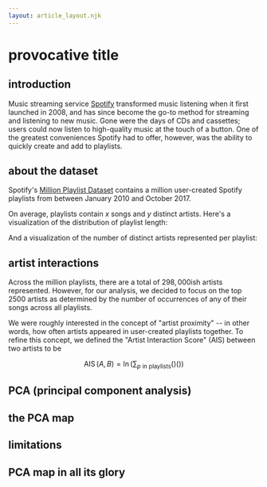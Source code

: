```yaml
---
layout: article_layout.njk
---
```


# provocative title

## introduction

Music streaming service [Spotify](https://www.spotify.com/) transformed music listening when it first launched in 2008, and has since become the go-to method for streaming and listening to new music.
Gone were the days of CDs and cassettes; users could now listen to high-quality music at the touch of a button.
One of the greatest conveniences Spotify had to offer, however, was the ability to quickly create and add to playlists.

## about the dataset

Spotify's [Million Playlist Dataset](https://www.aicrowd.com/challenges/spotify-million-playlist-dataset-challenge) contains a million user-created Spotify playlists from between January 2010 and October 2017.

<!---
playlist stats, cheap visualizations
--->

On average, playlists contain _x_ songs and _y_ distinct artists.
Here's a visualization of the distribution of playlist length:

And a visualization of the number of distinct artists represented per playlist:

## artist interactions

Across the million playlists, there are a total of $298,000$ish artists represented.
However, for our analysis, we decided to focus on the top $2500$ artists as determined by the number of occurrences of any of their songs across all playlists.

We were roughly interested in the concept of "artist proximity" -- in other words, how often artists appeared in user-created playlists together. To refine this concept, we defined the "Artist Interaction Score" (AIS) between two artists to be

$$
	\operatorname{AIS}(A,B) = \ln\left(\sum_{p\text{ in playlists}}()()\right)
$$

## PCA (principal component analysis)

## the PCA map

## limitations

## PCA map in all its glory

<!---
comment test, for cecilia's reference
--->
